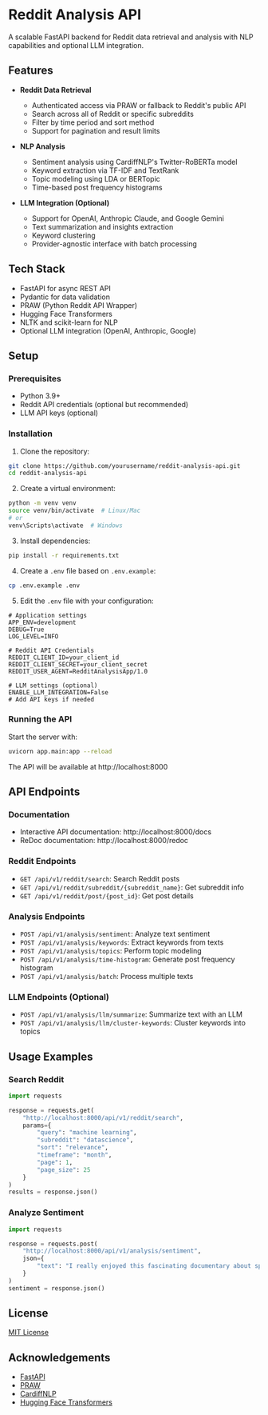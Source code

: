 # Reddit Analysis API

A scalable FastAPI backend for Reddit data retrieval and analysis with NLP capabilities and optional LLM integration.

## Features

- **Reddit Data Retrieval**
  - Authenticated access via PRAW or fallback to Reddit's public API
  - Search across all of Reddit or specific subreddits
  - Filter by time period and sort method
  - Support for pagination and result limits

- **NLP Analysis**
  - Sentiment analysis using CardiffNLP's Twitter-RoBERTa model
  - Keyword extraction via TF-IDF and TextRank
  - Topic modeling using LDA or BERTopic
  - Time-based post frequency histograms

- **LLM Integration (Optional)**
  - Support for OpenAI, Anthropic Claude, and Google Gemini
  - Text summarization and insights extraction
  - Keyword clustering
  - Provider-agnostic interface with batch processing

## Tech Stack

- FastAPI for async REST API
- Pydantic for data validation
- PRAW (Python Reddit API Wrapper)
- Hugging Face Transformers
- NLTK and scikit-learn for NLP
- Optional LLM integration (OpenAI, Anthropic, Google)

## Setup

### Prerequisites

- Python 3.9+
- Reddit API credentials (optional but recommended)
- LLM API keys (optional)

### Installation

1. Clone the repository:
```bash
git clone https://github.com/yourusername/reddit-analysis-api.git
cd reddit-analysis-api
```

2. Create a virtual environment:
```bash
python -m venv venv
source venv/bin/activate  # Linux/Mac
# or
venv\Scripts\activate  # Windows
```

3. Install dependencies:
```bash
pip install -r requirements.txt
```

4. Create a `.env` file based on `.env.example`:
```bash
cp .env.example .env
```

5. Edit the `.env` file with your configuration:
```
# Application settings
APP_ENV=development
DEBUG=True
LOG_LEVEL=INFO

# Reddit API Credentials
REDDIT_CLIENT_ID=your_client_id
REDDIT_CLIENT_SECRET=your_client_secret
REDDIT_USER_AGENT=RedditAnalysisApp/1.0

# LLM settings (optional)
ENABLE_LLM_INTEGRATION=False
# Add API keys if needed
```

### Running the API

Start the server with:

```bash
uvicorn app.main:app --reload
```

The API will be available at http://localhost:8000

## API Endpoints

### Documentation

- Interactive API documentation: http://localhost:8000/docs
- ReDoc documentation: http://localhost:8000/redoc

### Reddit Endpoints

- `GET /api/v1/reddit/search`: Search Reddit posts
- `GET /api/v1/reddit/subreddit/{subreddit_name}`: Get subreddit info
- `GET /api/v1/reddit/post/{post_id}`: Get post details

### Analysis Endpoints

- `POST /api/v1/analysis/sentiment`: Analyze text sentiment
- `POST /api/v1/analysis/keywords`: Extract keywords from texts
- `POST /api/v1/analysis/topics`: Perform topic modeling
- `POST /api/v1/analysis/time-histogram`: Generate post frequency histogram
- `POST /api/v1/analysis/batch`: Process multiple texts

### LLM Endpoints (Optional)

- `POST /api/v1/analysis/llm/summarize`: Summarize text with an LLM
- `POST /api/v1/analysis/llm/cluster-keywords`: Cluster keywords into topics

## Usage Examples

### Search Reddit

```python
import requests

response = requests.get(
    "http://localhost:8000/api/v1/reddit/search",
    params={
        "query": "machine learning",
        "subreddit": "datascience",
        "sort": "relevance",
        "timeframe": "month",
        "page": 1,
        "page_size": 25
    }
)
results = response.json()
```

### Analyze Sentiment

```python
import requests

response = requests.post(
    "http://localhost:8000/api/v1/analysis/sentiment",
    json={
        "text": "I really enjoyed this fascinating documentary about space exploration!"
    }
)
sentiment = response.json()
```

## License

[MIT License](LICENSE)

## Acknowledgements

- [FastAPI](https://fastapi.tiangolo.com/)
- [PRAW](https://praw.readthedocs.io/)
- [CardiffNLP](https://github.com/cardiffnlp/tweeteval)
- [Hugging Face Transformers](https://huggingface.co/transformers/) 